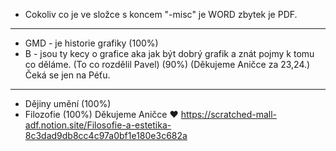 - Cokoliv co je ve složce s koncem "-misc" je WORD zbytek je PDF.

---

- GMD - je historie grafiky (100%)
- B - jsou ty kecy o grafice aka jak být dobrý grafik a znát pojmy k tomu co děláme. (To co rozdělil Pavel) (90%) (Děkujeme Aničce za 23,24.) Čeká se jen na Péťu.
---
- Dějiny umění (100%)
- Filozofie (100%) Děkujeme Aničce ♥
https://scratched-mall-adf.notion.site/Filosofie-a-estetika-8c3dad9db8cc4c97a0bf1e180e3c682a



 
